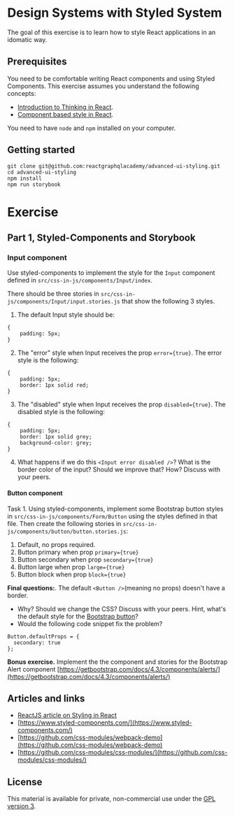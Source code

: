# Design Systems with Styled System

The goal of this exercise is to learn how to style React applications in an idomatic way.

## Prerequisites

You need to be comfortable writing React components and using Styled Components. This exercise assumes you understand the following concepts:

- [Introduction to Thinking in React](https://reactgraphql.academy/react/introduction-to-thinking-in-react/).
- [Component based style in React](https://reactgraphql.academy/react/styling-in-react/).

You need to have `node` and `npm` installed on your computer.

## Getting started

```console
git clone git@github.com:reactgraphqlacademy/advanced-ui-styling.git
cd advanced-ui-styling
npm install
npm run storybook
```

# Exercise

## Part 1, Styled-Components and Storybook

### Input component

Use styled-components to implement the style for the `Input` component defined in `src/css-in-js/components/Input/index`.

There should be three stories in `src/css-in-js/components/Input/input.stories.js` that show the following 3 styles.

1. The default Input style should be:

```
{
    padding: 5px;
}
```

2. The "error" style when Input receives the prop `error={true}`. The error style is the following:

```
{
    padding: 5px;
    border: 1px solid red;
}
```

3. The "disabled" style when Input receives the prop `disabled={true}`. The disabled style is the following:

```
{
    padding: 5px;
    border: 1px solid grey;
    background-color: grey;
}
```

4. What happens if we do this `<Input error disabled />`? What is the border color of the input? Should we improve that? How? Discuss with your peers.

#### Button component

Task 1. Using styled-components, implement some Bootstrap button styles in `src/css-in-js/components/Form/Button` using the styles defined in that file. Then create the following stories in `src/css-in-js/components/button/button.stories.js`:

1. Default, no props required.
2. Button primary when prop `primary={true}`
3. Button secondary when prop `secondary={true}`
4. Button large when prop `large={true}`
5. Button block when prop `block={true}`

**Final questions:**. The default `<Button />`(meaning no props) doesn't have a border.

- Why? Should we change the CSS? Discuss with your peers. Hint, what's the default style for the [Bootstrap button](https://getbootstrap.com/docs/4.3/components/buttons/)?
- Would the following code snippet fix the problem?

```
Button.defaultProps = {
  secondary: true
};
```

**Bonus exercise.** Implement the the component and stories for the Bootstrap Alert component [https://getbootstrap.com/docs/4.3/components/alerts/](https://getbootstrap.com/docs/4.3/components/alerts/)

## Articles and links

- [ReactJS article on Styling in React](https://reactgraphql.academy/react/styling-in-react/)
- [https://www.styled-components.com/](https://www.styled-components.com/)
- [https://github.com/css-modules/webpack-demo](https://github.com/css-modules/webpack-demo)
- [https://github.com/css-modules/css-modules/](https://github.com/css-modules/css-modules/)

## License

This material is available for private, non-commercial use under the [GPL version 3](http://www.gnu.org/licenses/gpl-3.0-standalone.html).

